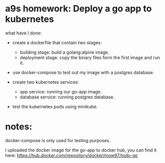 # a9s homework: Deploy a go app to kubernetes
what have I done: 

- create a dockerfile that contain two stages:
    - building stage: build a golang:alpine image.
    - deployment stage: copy the binary files form the first image and run it.

- use docker-compose to test out my image with a postgres database.

- create two kubernetes services: 
    - app service: running our go-app image.
    - database service: running postgres database.

- test the kubernetes pods using minikube.

# notes: 

docker-compose is only used for testing purposes.

I uploaded the docker image for the go-app to docker hub, you can find it here: https://hub.docker.com/repository/docker/mow97/todo-go
